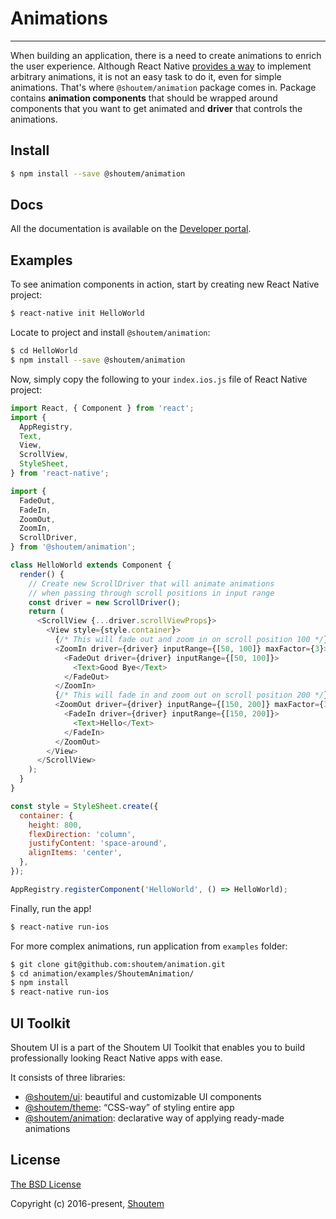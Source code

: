 
# Animations
<hr />

When building an application, there is a need to create animations to enrich the user experience. Although React Native [provides a way](https://facebook.github.io/react-native/docs/animations.html) to implement arbitrary animations, it is not an easy task to do it, even for simple animations. That's where `@shoutem/animation` package comes in. Package contains **animation components** that should be wrapped around components that you want to get animated and **driver** that controls the animations.

## Install

```bash
$ npm install --save @shoutem/animation
```

## Docs

All the documentation is available on the [Developer portal](http://shoutem.github.io/docs/ui-toolkit/animation/introduction).


## Examples

To see animation components in action, start by creating new React Native project:

```bash
$ react-native init HelloWorld
```

Locate to project and install `@shoutem/animation`:

```bash
$ cd HelloWorld
$ npm install --save @shoutem/animation
```

Now, simply copy the following to your `index.ios.js` file of React Native project:

```javascript
import React, { Component } from 'react';
import {
  AppRegistry,
  Text,
  View,
  ScrollView,
  StyleSheet,
} from 'react-native';

import {
  FadeOut,
  FadeIn,
  ZoomOut,
  ZoomIn,
  ScrollDriver,
} from '@shoutem/animation';

class HelloWorld extends Component {
  render() {
    // Create new ScrollDriver that will animate animations
    // when passing through scroll positions in input range
    const driver = new ScrollDriver();
    return (
      <ScrollView {...driver.scrollViewProps}>
        <View style={style.container}>
          {/* This will fade out and zoom in on scroll position 100 */}
          <ZoomIn driver={driver} inputRange={[50, 100]} maxFactor={3}>
            <FadeOut driver={driver} inputRange={[50, 100]}>
              <Text>Good Bye</Text>
            </FadeOut>
          </ZoomIn>
          {/* This will fade in and zoom out on scroll position 200 */}
          <ZoomOut driver={driver} inputRange={[150, 200]} maxFactor={3}>
            <FadeIn driver={driver} inputRange={[150, 200]}>
              <Text>Hello</Text>
            </FadeIn>
          </ZoomOut>
        </View>
      </ScrollView>
    );
  }
}

const style = StyleSheet.create({
  container: {
    height: 800,
    flexDirection: 'column',
    justifyContent: 'space-around',
    alignItems: 'center',
  },
});

AppRegistry.registerComponent('HelloWorld', () => HelloWorld);
```

Finally, run the app!

```bash
$ react-native run-ios
```

For more complex animations, run application from `examples` folder:

```bash
$ git clone git@github.com:shoutem/animation.git
$ cd animation/examples/ShoutemAnimation/
$ npm install
$ react-native run-ios
```

## UI Toolkit

Shoutem UI is a part of the Shoutem UI Toolkit that enables you to build professionally looking React Native apps with ease.  

It consists of three libraries:

- [@shoutem/ui](https://github.com/shoutem/ui): beautiful and customizable UI components
- [@shoutem/theme](https://github.com/shoutem/theme): “CSS-way” of styling entire app 
- [@shoutem/animation](https://github.com/shoutem/animation): declarative way of applying ready-made  animations

## License

[The BSD License](https://opensource.org/licenses/BSD-3-Clause)

Copyright (c) 2016-present, [Shoutem](http://shoutem.github.io)
